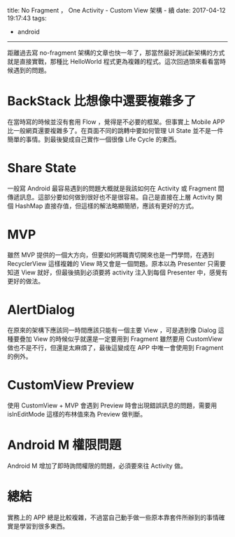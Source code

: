 title: No Fragment ， One Activity - Custom View 架構 - 續
date: 2017-04-12 19:17:43
tags:
- android
---
距離過去寫 no-fragment 架構的文章也快一年了，那當然最好測試新架構的方式就是直接實戰，那種比 HelloWorld 程式更為複雜的程式。這次回過頭來看看當時候遇到的問題。

<!-- more -->

# BackStack 比想像中還要複雜多了
在當時寫的時候並沒有套用 Flow ，覺得是不必要的框架。但事實上 Mobile APP 比一般網頁還要複雜多了。在頁面不同的跳轉中要如何管理 UI State 並不是一件簡單的事情。到最後變成自己實作一個很像 Life Cycle 的東西。

# Share State
一般寫 Android 最容易遇到的問題大概就是我該如何在 Activity 或 Fragment 間傳遞訊息。這部分要如何做到很好也不是很容易。自己是直接在上層 Activity 開個 HashMap 直接存值，但這樣的解法略顯簡陋，應該有更好的方式。

# MVP
雖然 MVP 提供的一個大方向，但要如何將職責切開來也是一門學問，在遇到 RecyclerView 這樣複雜的 View 時又會是一個問題。原本以為 Presenter 只需要知道 View 就好，但最後搞到必須要將 activity 注入到每個 Presenter 中，感覺有更好的做法。

# AlertDialog
在原來的架構下應該同一時間應該只能有一個主要 View ，可是遇到像 Dialog 這種要疊加 View 的時候似乎就還是一定要用到 Fragment 雖然要用 CustomView 做也不是不行，但還是太麻煩了，最後這變成在 APP 中唯一會使用到 Fragment 的例外。

# CustomView Preview
使用 CustomView + MVP 會遇到 Preview 時會出現錯誤訊息的問題，需要用 isInEditMode 這樣的布林值來為 Preview 做判斷。

# Android M 權限問題
Android M 增加了即時詢問權限的問題，必須要來往 Activity 做。

# 總結
實務上的 APP 總是比較複雜，不過當自己動手做一些原本靠套件所辦到的事情確實是學習到很多東西。
